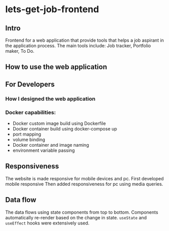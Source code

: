 # lets-get-job-frontend
## Intro
Frontend for a web application that provide tools that helps a job aspirant in the application process. The main tools include: Job tracker, Portfolio maker, To Do.

## How to use the web application


## For Developers
### How I designed the web application
### Docker capabilities:

- Docker custom image build using Dockerfile
- Docker container build using docker-compose up
- port mapping
- volume binding
- Docker container and image naming
- environment variable passing

## Responsiveness

The website is made responsive for mobile devices and pc.
First developed mobile responsive
Then added responsiveness for pc using media queries.

## Data flow
The data flows using state components from top to bottom. Components automatically re-render based on the change in state. `useState` and `useEffect` hooks were extensively used.
